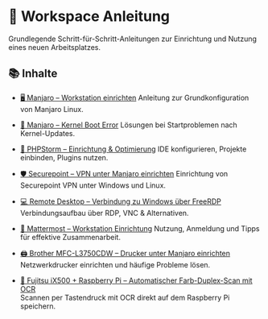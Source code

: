 # 🧭 Workspace Anleitung

Grundlegende Schritt-für-Schritt-Anleitungen zur Einrichtung und Nutzung eines neuen Arbeitsplatzes.

## 📚 Inhalte

* [🖥️ Manjaro – Workstation einrichten](Manjaro.md)
  Anleitung zur Grundkonfiguration von Manjaro Linux.

* [🛑 Manjaro – Kernel Boot Error](Manjaro-Kernel-Boot-Error.md)
  Lösungen bei Startproblemen nach Kernel-Updates.

* [🧠 PHPStorm – Einrichtung & Optimierung](PHPStorm.md)
  IDE konfigurieren, Projekte einbinden, Plugins nutzen.

* [🛡️ Securepoint – VPN unter Manjaro einrichten](Securepoint.md)
  Einrichtung von Securepoint VPN unter Windows und Linux.

* [💻️ Remote Desktop – Verbindung zu Windows über FreeRDP](RemoteDesktop.md)
  Verbindungsaufbau über RDP, VNC & Alternativen.

* [💬 Mattermost – Workstation Einrichtung](Mattermost.md)
  Nutzung, Anmeldung und Tipps für effektive Zusammenarbeit.

* [🖨️ Brother MFC-L3750CDW – Drucker unter Manjaro einrichten](Drucker.md)
  Netzwerkdrucker einrichten und häufige Probleme lösen.

* [📄 Fujitsu iX500 + Raspberry Pi – Automatischer Farb-Duplex-Scan mit OCR](DocScanner.md)  
  Scannen per Tastendruck mit OCR direkt auf dem Raspberry Pi speichern.